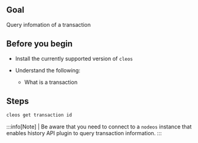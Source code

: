 ## Goal

Query infomation of a transaction

## Before you begin

* Install the currently supported version of `cleos`

* Understand the following:

  * What is a transaction

## Steps

```sh
cleos get transaction id
```

:::info[Note]
| Be aware that you need to connect to a `nodeos` instance that enables history API plugin to query transaction information.
:::